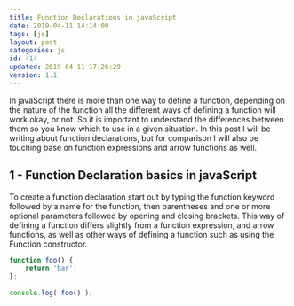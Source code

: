 ```yaml
---
title: Function Declarations in javaScript
date: 2019-04-11 14:14:00
tags: [js]
layout: post
categories: js
id: 414
updated: 2019-04-11 17:26:29
version: 1.1
---
```


In javaScript there is more than one way to define a function, depending on the nature of the function all the different ways of defining a function will work okay, or not. So it is important to understand the differences between them so you know which to use in a given situation. In this post I will be writing about function declarations, but for comparison I will also be touching base on function expressions and arrow functions as well.

<!-- more -->

## 1 - Function Declaration basics in javaScript

To create a function declaration start out by typing the function keyword followed by a name for the function, then parentheses and one or more  optional parameters followed by opening and closing brackets. This way of defining a function differs slightly from a function expression, and arrow functions, as well as other ways of defining a function such as using the Function constructor. 

```js
function foo() {
    return 'bar';
};
 
console.log( foo() );
```
